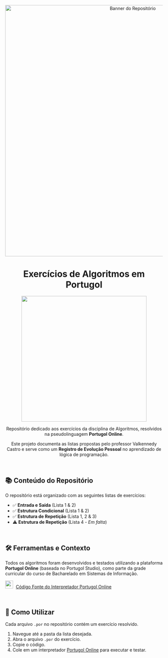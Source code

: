 <p align="center">
  <img src="https://i0.wp.com/brasap.com.br/wp-content/uploads/2020/05/Algoritmos.png?fit=512%2C288&ssl=1" width="800px" alt="Banner do Repositório">
</p>

<h1 align="center">
  Exercícios de Algoritmos em Portugol
</h1>

<p align="center">
  <img src="https://media.tenor.com/pPKOYQpTO8AAAAAM/monkey-developer.gif" width="400px" />
</p>

<p align="center">
  Repositório dedicado aos exercícios da disciplina de Algoritmos, resolvidos na pseudolinguagem <b>Portugol Online</b>.
</p>

<p align="center">
  Este projeto documenta as listas propostas pelo professor Valkennedy Castro e serve como um <b>Registro de Evolução Pessoal</b> no aprendizado de lógica de programação.
</p>

<br>

## 📚 Conteúdo do Repositório

O repositório está organizado com as seguintes listas de exercícios:

* ✅ **Entrada e Saída** (Lista 1 & 2)
* ✅ **Estrutura Condicional** (Lista 1 & 2)
* ✅ **Estrutura de Repetição** (Lista 1, 2 & 3)
* ⚠️ **Estrutura de Repetição** (Lista 4 - *Em falta*)

<br>

## 🛠️ Ferramentas e Contexto

Todos os algoritmos foram desenvolvidos e testados utilizando a plataforma **Portugol Online** (baseada no Portugol Studio), como parte da grade curricular do curso de Bacharelado em Sistemas de Informação.

<img src="https://icons.iconarchive.com/icons/hopstarter/square-flags/256/Brazil-Flag-icon.png" width="25" style="margin-right: 5px;" /> [Código Fonte do Interpretador Portugol Online](https://github.com/vinyanalista/portugol)

<br>

## 🚀 Como Utilizar

Cada arquivo `.por` no repositório contém um exercício resolvido.

1.  Navegue até a pasta da lista desejada.
2.  Abra o arquivo `.por` do exercício.
3.  Copie o código.
4.  Cole em um interpretador [Portugol Online](https://vinyanalista.github.io/portugol/) para executar e testar.
